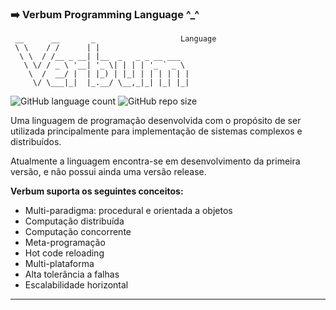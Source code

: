### :arrow_right: Verbum Programming Language ^_^

```
 __      __       _                   Language
 \ \    / /      | |                    
  \ \  / /__ _ __| |__  _   _ _ __ ___  
   \ \/ / _ \ '__| '_ \| | | | '_ ` _ \ 
    \  /  __/ |  | |_) | |_| | | | | | |
     \/ \___|_|  |_.__/ \__,_|_| |_| |_|
```

![GitHub language count](https://img.shields.io/github/languages/count/melchisedech333/verbum-language?style=for-the-badge)
![GitHub repo size](https://img.shields.io/github/repo-size/melchisedech333/verbum-language?style=for-the-badge)

Uma linguagem de programação desenvolvida com o propósito de ser utilizada principalmente para implementação de sistemas complexos e distribuídos.

Atualmente a linguagem encontra-se em desenvolvimento da primeira versão, e não possui ainda uma versão release.

<b>Verbum suporta os seguintes conceitos:</b>

- Multi-paradigma: procedural e orientada a objetos
- Computação distribuída
- Computação concorrente
- Meta-programação
- Hot code reloading
- Multi-plataforma
- Alta tolerância a falhas
- Escalabilidade horizontal

---


